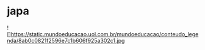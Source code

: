 # japa
![]https://static.mundoeducacao.uol.com.br/mundoeducacao/conteudo_legenda/8ab0c0821f2596e7c1b606f925a302c1.jpg
